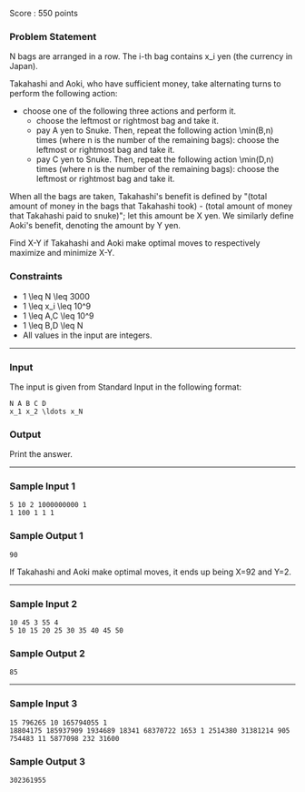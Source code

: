 Score : 550 points

### Problem Statement

N bags are arranged in a row. The i-th bag contains x\_i yen (the currency in Japan).

Takahashi and Aoki, who have sufficient money, take alternating turns to perform the following action:

* choose one of the following three actions and perform it.
  + choose the leftmost or rightmost bag and take it.
  + pay A yen to Snuke. Then, repeat the following action \min(B,n) times (where n is the number of the remaining bags): choose the leftmost or rightmost bag and take it.
  + pay C yen to Snuke. Then, repeat the following action \min(D,n) times (where n is the number of the remaining bags): choose the leftmost or rightmost bag and take it.

When all the bags are taken, Takahashi's benefit is defined by "(total amount of money in the bags that Takahashi took) - (total amount of money that Takahashi paid to snuke)"; let this amount be X yen. We similarly define Aoki's benefit, denoting the amount by Y yen.

Find X-Y if Takahashi and Aoki make optimal moves to respectively maximize and minimize X-Y.

### Constraints

* 1 \leq N \leq 3000
* 1 \leq x\_i \leq 10^9
* 1 \leq A,C \leq 10^9
* 1 \leq B,D \leq N
* All values in the input are integers.

---

### Input

The input is given from Standard Input in the following format:

```
N A B C D
x_1 x_2 \ldots x_N
```

### Output

Print the answer.

---

### Sample Input 1

```
5 10 2 1000000000 1
1 100 1 1 1
```

### Sample Output 1

```
90
```

If Takahashi and Aoki make optimal moves, it ends up being X=92 and Y=2.

---

### Sample Input 2

```
10 45 3 55 4
5 10 15 20 25 30 35 40 45 50
```

### Sample Output 2

```
85
```

---

### Sample Input 3

```
15 796265 10 165794055 1
18804175 185937909 1934689 18341 68370722 1653 1 2514380 31381214 905 754483 11 5877098 232 31600
```

### Sample Output 3

```
302361955
```